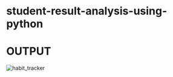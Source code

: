 # student-result-analysis-using-python

# OUTPUT

![habit_tracker](https://github.com/SAIYN7423/Student-Result-Analysis-using-python/blob/main/Screenshot%20(55).png)
